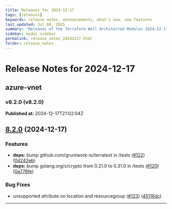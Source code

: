 ```yaml
---
title: Releases for 2024-12-17
tags: [releases]
keywords: release notes, announcements, what's new, new features
last_updated: Jul 08, 2025
summary: "Releases of the Terraform Well Architected Modules 2024-12-17"
sidebar: mydoc_sidebar
permalink: release_notes_20241217.html
folder: release_notes
---
```


# Release Notes for 2024-12-17

## azure-vnet
### v8.2.0 (v8.2.0)
**Published at:** 2024-12-17T21:02:04Z

## [8.2.0](https://github.com/CloudNationHQ/terraform-azure-vnet/compare/v8.1.2...v8.2.0) (2024-12-17)


### Features

* **deps:** bump github.com/gruntwork-io/terratest in /tests ([#122](https://github.com/CloudNationHQ/terraform-azure-vnet/issues/122)) ([0d242eb](https://github.com/CloudNationHQ/terraform-azure-vnet/commit/0d242eb0d59d3b72dfaca6a5d5c247237d1a46cd))
* **deps:** bump golang.org/x/crypto from 0.21.0 to 0.31.0 in /tests ([#120](https://github.com/CloudNationHQ/terraform-azure-vnet/issues/120)) ([0a776fe](https://github.com/CloudNationHQ/terraform-azure-vnet/commit/0a776fefdae2445d320f0488ba366dd46ad21492))


### Bug Fixes

* unsupported attribute on location and resourcegroup ([#123](https://github.com/CloudNationHQ/terraform-azure-vnet/issues/123)) ([45116dc](https://github.com/CloudNationHQ/terraform-azure-vnet/commit/45116dc824a353e46e836b276b08e3ca1c052b2e))

---

